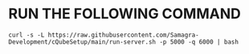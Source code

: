 # RUN THE FOLLOWING COMMAND

```
curl -s -L https://raw.githubusercontent.com/Samagra-Development/cQubeSetup/main/run-server.sh -p 5000 -q 6000 | bash
```